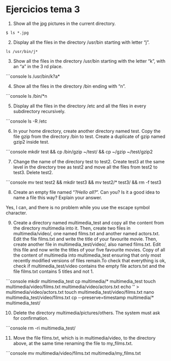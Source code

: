 # Ejercicios tema 3

1. Show all the jpg pictures in the current directory.

```console
$ ls *.jpg
```


2. Display all the files in the directory /usr/bin starting with letter “j”.

```console
ls /usr/bin/j*
```


3. Show all the files in the directory /usr/bin starting with the letter “k”, with an “a”
in the 3 rd place.

´´´console
ls /usr/bin/k?a*


4. Show all the files in the directory /bin ending with “n”.

´´´console
ls /bin/*n


5. Display all the files in the directory /etc and all the files in every subdirectory
recursively.

´´´console
ls -R /etc


6. In your home directory, create another directory named test. Copy the file gzip from
the directory /bin to test. Create a duplicate of gzip named gzip2 inside test.

´´´console
mkdir test && cp /bin/gzip ~/test/ && cp ~/gzip ~/test/gzip2


7. Change the name of the directory test to test2. Create test3 at the same level in
the directory tree as test2 and move all the files from test2 to test3. Delete test2.

´´´console
mv test test2 && mkdir test3 && mv test2/* test3/ && rm -f test3


8. Create an empty file named “*?Hello all?*”. Can you? Is it a good idea to name a file
this way? Explain your answer.

Yes, I can, and there is no problem while you use the escape symbol character.


9. Create a directory named multimedia_test and copy all the content from the
directory multimedia into it. Then, create two files in multimedia/video/, one
named films.txt and another named actors.txt. Edit the file films.txt and write
the title of your favourite movie. Then, create another file in multimedia_test/video/,
also named films.txt. Edit this file and now write the titles of your five favourite movies.
Copy of all the content of multimedia into multimedia_test ensuring that
only most recently modified versions of files remain.To check that
everything is ok, check if multimedia_test/video contains the empty file
actors.txt and the file films.txt contains 5 titles and not 1.

´´´console
mkdir multimedia_test
cp multimedia/* multimedia_test
touch multimedia/video/films.txt multimedia/video/actors.txt
echo '<your prefer film>' > multimedia/video/actors.txt
touch multimedia_test/video/films.txt
nano multimedia_test/video/films.txt
cp --preserve=timestamp multimedia/* multimedia_test/


10. Delete the directory multimedia/pictures/others. The system must ask for
confirmation.

´´´console
rm -ri multimedia_test/


11. Move the file films.txt, which is in multimedia/video, to the directory above,
at the same time renaming the file to my_films.txt.

´´´console
mv multimedia/video/films.txt multimedia/my_films.txt

